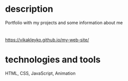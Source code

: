 # description

Portfolio with my projects and some information about me

# 
https://vikakleyko.github.io/my-web-site/

# technologies and tools
HTML, CSS, JavaScript, Animation


